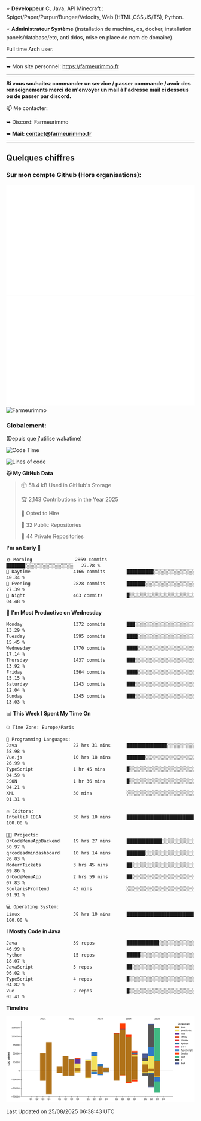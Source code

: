 ⭐ **Développeur** C, Java, API Minecraft : Spigot/Paper/Purpur/Bungee/Velocity, Web (HTML,CSS,JS/TS), Python.

⭐ **Administrateur Système** (installation de machine, os, docker, installation panels/database/etc, anti ddos, mise en place de nom de domaine).

Full time Arch user.

---

➥ Mon site personnel: https://farmeurimmo.fr

---

**Si vous souhaitez commander un service / passer commande / avoir des renseignements merci de m'envoyer un mail à l'adresse mail ci dessous ou de passer par discord.**

📫 Me contacter:
 
   ➥ Discord: Farmeurimmo
   
   ➥ **Mail: contact@farmeurimmo.fr**

---
## Quelques chiffres

### Sur mon compte Github (Hors organisations):

<a href="https://github.com/Farmeurimmo/github-stats">
<img src="https://github.com/Farmeurimmo/github-stats/blob/master/generated/overview.svg#gh-dark-mode-only" />
<img src="https://github.com/Farmeurimmo/github-stats/blob/master/generated/languages.svg#gh-dark-mode-only" />
</a>

<img src="https://komarev.com/ghpvc/?username=Farmeurimmo" alt="Farmeurimmo" />

### Globalement:

(Depuis que j'utilise wakatime)
<!--START_SECTION:waka-->
![Code Time](http://img.shields.io/badge/Code%20Time-2%2C398%20hrs%207%20mins-blue)

![Lines of code](https://img.shields.io/badge/From%20Hello%20World%20I%27ve%20Written-1.1%20million%20lines%20of%20code-blue)

**🐱 My GitHub Data** 

> 📦 58.4 kB Used in GitHub's Storage 
 > 
> 🏆 2,143 Contributions in the Year 2025
 > 
> 💼 Opted to Hire
 > 
> 📜 32 Public Repositories 
 > 
> 🔑 44 Private Repositories 
 > 
**I'm an Early 🐤** 

```text
🌞 Morning                2869 commits        ███████░░░░░░░░░░░░░░░░░░   27.78 % 
🌆 Daytime                4166 commits        ██████████░░░░░░░░░░░░░░░   40.34 % 
🌃 Evening                2828 commits        ███████░░░░░░░░░░░░░░░░░░   27.39 % 
🌙 Night                  463 commits         █░░░░░░░░░░░░░░░░░░░░░░░░   04.48 % 
```
📅 **I'm Most Productive on Wednesday** 

```text
Monday                   1372 commits        ███░░░░░░░░░░░░░░░░░░░░░░   13.29 % 
Tuesday                  1595 commits        ████░░░░░░░░░░░░░░░░░░░░░   15.45 % 
Wednesday                1770 commits        ████░░░░░░░░░░░░░░░░░░░░░   17.14 % 
Thursday                 1437 commits        ███░░░░░░░░░░░░░░░░░░░░░░   13.92 % 
Friday                   1564 commits        ████░░░░░░░░░░░░░░░░░░░░░   15.15 % 
Saturday                 1243 commits        ███░░░░░░░░░░░░░░░░░░░░░░   12.04 % 
Sunday                   1345 commits        ███░░░░░░░░░░░░░░░░░░░░░░   13.03 % 
```


📊 **This Week I Spent My Time On** 

```text
🕑︎ Time Zone: Europe/Paris

💬 Programming Languages: 
Java                     22 hrs 31 mins      ███████████████░░░░░░░░░░   58.98 % 
Vue.js                   10 hrs 18 mins      ███████░░░░░░░░░░░░░░░░░░   26.99 % 
TypeScript               1 hr 45 mins        █░░░░░░░░░░░░░░░░░░░░░░░░   04.59 % 
JSON                     1 hr 36 mins        █░░░░░░░░░░░░░░░░░░░░░░░░   04.21 % 
XML                      30 mins             ░░░░░░░░░░░░░░░░░░░░░░░░░   01.31 % 

🔥 Editors: 
IntelliJ IDEA            38 hrs 10 mins      █████████████████████████   100.00 % 

🐱‍💻 Projects: 
QrCodeMenuAppBackend     19 hrs 27 mins      █████████████░░░░░░░░░░░░   50.97 % 
qrcodeadmindashboard     10 hrs 14 mins      ███████░░░░░░░░░░░░░░░░░░   26.83 % 
ModernTickets            3 hrs 45 mins       ██░░░░░░░░░░░░░░░░░░░░░░░   09.86 % 
QrCodeMenuApp            2 hrs 59 mins       ██░░░░░░░░░░░░░░░░░░░░░░░   07.83 % 
ScolarisFrontend         43 mins             ░░░░░░░░░░░░░░░░░░░░░░░░░   01.91 % 

💻 Operating System: 
Linux                    38 hrs 10 mins      █████████████████████████   100.00 % 
```

**I Mostly Code in Java** 

```text
Java                     39 repos            ████████████░░░░░░░░░░░░░   46.99 % 
Python                   15 repos            █████░░░░░░░░░░░░░░░░░░░░   18.07 % 
JavaScript               5 repos             ██░░░░░░░░░░░░░░░░░░░░░░░   06.02 % 
TypeScript               4 repos             █░░░░░░░░░░░░░░░░░░░░░░░░   04.82 % 
Vue                      2 repos             █░░░░░░░░░░░░░░░░░░░░░░░░   02.41 % 
```



**Timeline**

![Lines of Code chart](https://raw.githubusercontent.com/Farmeurimmo/Farmeurimmo/main/assets/bar_graph.png)


 Last Updated on 25/08/2025 06:38:43 UTC
<!--END_SECTION:waka-->
